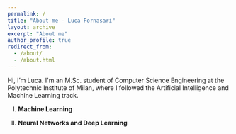 ```yaml
---
permalink: /
title: "About me - Luca Fornasari"
layout: archive
excerpt: "About me"
author_profile: true
redirect_from: 
  - /about/
  - /about.html
---
```


Hi, I’m Luca. I'm an M.Sc. student of Computer Science Engineering at the Polytechnic Institute of Milan, where I followed the Artificial Intelligence and Machine Learning track.

<ol type="I">
    <li><b>Machine Learning</b></li>
        <ul>
        </ul>
    <li><b>Neural Networks and Deep Learning</b></li>
        <ul>
        </ul>
</ol>
